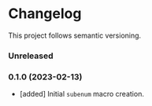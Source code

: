 # Changelog

This project follows semantic versioning.

### Unreleased

### 0.1.0 (2023-02-13)
- [added] Initial `subenum` macro creation.